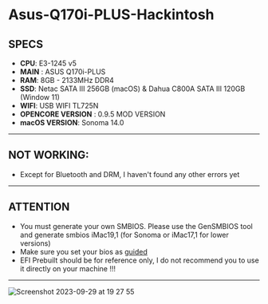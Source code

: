 # Asus-Q170i-PLUS-Hackintosh

## SPECS
- **CPU**: E3-1245 v5
- **MAIN** : ASUS Q170i-PLUS
- **RAM**: 8GB - 2133MHz DDR4
- **SSD**: Netac SATA III 256GB (macOS) & Dahua C800A SATA III 120GB (Window 11)
- **WIFI**: USB WIFI TL725N
- **OPENCORE VERSION** : 0.9.5 MOD VERSION
- **macOS VERSION**: Sonoma 14.0

--------------------

## NOT WORKING:
- Except for Bluetooth and DRM, I haven't found any other errors yet

--------------------
## ATTENTION

- You must generate your own SMBIOS. Please use the GenSMBIOS tool and generate smbios iMac19,1 (for Sonoma or iMac17,1 for lower versions)
- Make sure you set your bios as [guided](https://dortania.github.io/OpenCore-Install-Guide/)
- EFI Prebuilt should be for reference only, I do not recommend you to use it directly on your machine !!!

--------------------
![Screenshot 2023-09-29 at 19 27 55](https://github.com/hoaug-tran/Asus-Q170i-PLUS-Hackintosh/assets/92006941/d3bc3125-6a48-427f-a45e-a85a96e89625)

 
